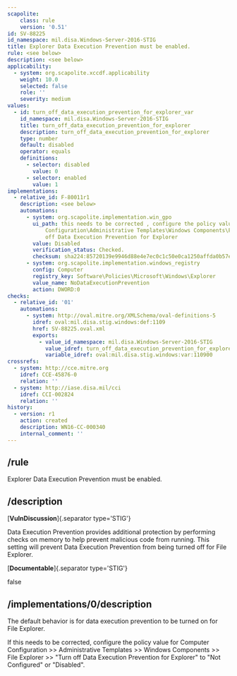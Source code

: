 ```yaml
---
scapolite:
    class: rule
    version: '0.51'
id: SV-88225
id_namespace: mil.disa.Windows-Server-2016-STIG
title: Explorer Data Execution Prevention must be enabled.
rule: <see below>
description: <see below>
applicability:
  - system: org.scapolite.xccdf.applicability
    weight: 10.0
    selected: false
    role: ''
    severity: medium
values:
  - id: turn_off_data_execution_prevention_for_explorer_var
    id_namespace: mil.disa.Windows-Server-2016-STIG
    title: turn_off_data_execution_prevention_for_explorer
    description: turn_off_data_execution_prevention_for_explorer
    type: number
    default: disabled
    operator: equals
    definitions:
      - selector: disabled
        value: 0
      - selector: enabled
        value: 1
implementations:
  - relative_id: F-80011r1
    description: <see below>
    automations:
      - system: org.scapolite.implementation.win_gpo
        ui_path: this needs to be corrected , configure the policy value for Computer
            Configuration\Administrative Templates\Windows Components\File Explorer\Turn
            off Data Execution Prevention for Explorer
        value: Disabled
        verification_status: Checked.
        checksum: sha224:85720139e9946d88e4e7ec0c1c50e0ca1250affda0b57e7650b42f58
      - system: org.scapolite.implementation.windows_registry
        config: Computer
        registry_key: Software\Policies\Microsoft\Windows\Explorer
        value_name: NoDataExecutionPrevention
        action: DWORD:0
checks:
  - relative_id: '01'
    automations:
      - system: http://oval.mitre.org/XMLSchema/oval-definitions-5
        idref: oval:mil.disa.stig.windows:def:1109
        href: SV-88225.oval.xml
        exports:
          - value_id_namespace: mil.disa.Windows-Server-2016-STIG
            value_idref: turn_off_data_execution_prevention_for_explorer_var
            variable_idref: oval:mil.disa.stig.windows:var:110900
crossrefs:
  - system: http://cce.mitre.org
    idref: CCE-45876-0
    relation: ''
  - system: http://iase.disa.mil/cci
    idref: CCI-002824
    relation: ''
history:
  - version: r1
    action: created
    description: WN16-CC-000340
    internal_comment: ''
---
```



## /rule

Explorer Data Execution Prevention must be enabled.

## /description

[**VulnDiscussion**]{.separator type='STIG'}

Data Execution Prevention provides additional protection by performing checks on memory to help prevent malicious code from running. This setting will prevent Data Execution Prevention from being turned off for File Explorer.

[**Documentable**]{.separator type='STIG'}

false

## /implementations/0/description

The default behavior is for data execution prevention to be turned on for File Explorer.

If this needs to be corrected, configure the policy value for Computer Configuration >> Administrative Templates >> Windows Components >> File Explorer >> "Turn off Data Execution Prevention for Explorer" to "Not Configured" or "Disabled".
